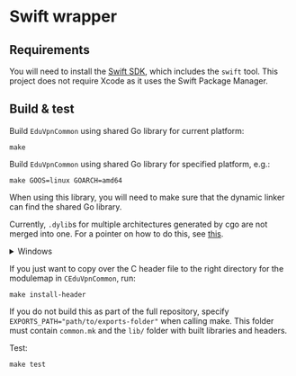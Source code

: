 # Swift wrapper

## Requirements

You will need to install the [Swift SDK](https://www.swift.org/getting-started), which includes the `swift` tool. This
project does not require Xcode as it uses the Swift Package Manager.

## Build & test

Build `EduVpnCommon` using shared Go library for current platform:

```shell
make
```

Build `EduVpnCommon` using shared Go library for specified platform, e.g.:

```shell
make GOOS=linux GOARCH=amd64
```

When using this library, you will need to make sure that the dynamic linker can find the shared Go library.

Currently, `.dylib`s for multiple architectures generated by cgo are not merged into one. For a pointer on how to do
this, see [this](https://stackoverflow.com/q/22783453).

<details><summary>Windows</summary><small>
On Windows, you will also need to generate a .lib import library for the .dll. You can
use `exports/generate_lib.ps1`
for this, passing in the path to the DLL file. Execute this from a Visual Studio Developer shell before building the
Swift project. Alternatively, you could use `objdump` and `llvm-dlltool`. You only need to update this if the list of
exported symbols changes.</small></details>

If you just want to copy over the C header file to the right directory for the modulemap in `CEduVpnCommon`, run:

```shell
make install-header
```

If you do not build this as part of the full repository, specify `EXPORTS_PATH="path/to/exports-folder"` when calling
make. This folder must contain `common.mk` and the `lib/` folder with built libraries and headers.

Test:

```shell
make test
```
